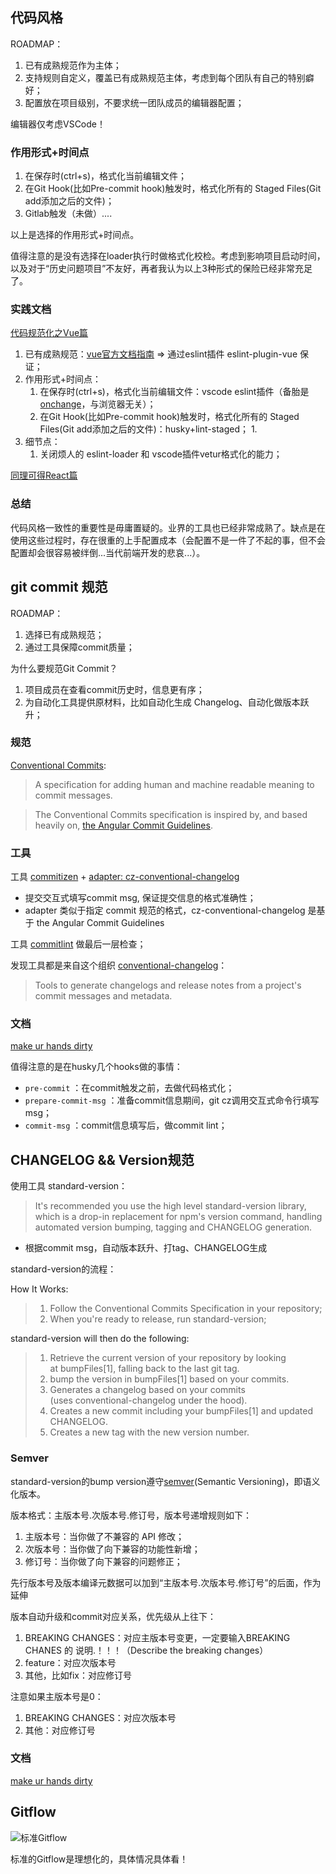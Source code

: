 <!--写于2020年-->

## 代码风格

ROADMAP：

1. 已有成熟规范作为主体；
2. 支持规则自定义，覆盖已有成熟规范主体，考虑到每个团队有自己的特别癖好；
3. 配置放在项目级别，不要求统一团队成员的编辑器配置；

编辑器仅考虑VSCode！

### 作用形式+时间点

1. 在保存时(ctrl+s)，格式化当前编辑文件；
2. 在Git Hook(比如Pre-commit hook)触发时，格式化所有的 Staged Files(Git add添加之后的文件)；
3. Gitlab触发（未做）....

以上是选择的作用形式+时间点。

值得注意的是没有选择在loader执行时做格式化校检。考虑到影响项目启动时间，以及对于“历史问题项目”不友好，再者我认为以上3种形式的保险已经非常充足了。

### 实践文档

[代码规范化之Vue篇](https://zhuanlan.zhihu.com/p/104032620)

1. 已有成熟规范：[vue官方文档指南](https://v3.cn.vuejs.org/style-guide/) ⇒ 通过eslint插件 eslint-plugin-vue 保证；
2. 作用形式+时间点：
    1. 在保存时(ctrl+s)，格式化当前编辑文件：vscode eslint插件（备胎是 [onchange](https://www.npmjs.com/package/onchange)，与浏览器无关）；
    2. 在Git Hook(比如Pre-commit hook)触发时，格式化所有的 Staged Files(Git add添加之后的文件)：husky+lint-staged；
        1. 
3. 细节点：
    1. 关闭烦人的 eslint-loader 和 vscode插件vetur格式化的能力；



[同理可得React篇](https://www.notion.so/React-8c1477037b894dcea71cd22cb9d89644)

### 总结

代码风格一致性的重要性是毋庸置疑的。业界的工具也已经非常成熟了。缺点是在使用这些过程时，存在很重的上手配置成本（会配置不是一件了不起的事，但不会配置却会很容易被绊倒...当代前端开发的悲哀...）。

## git commit 规范

ROADMAP：

1. 选择已有成熟规范；
2. 通过工具保障commit质量；



为什么要规范Git Commit？

1. 项目成员在查看commit历史时，信息更有序；
2. 为自动化工具提供原材料，比如自动化生成 Changelog、自动化做版本跃升；

### 规范

[Conventional Commits](https://www.conventionalcommits.org/en/about/):

> A specification for adding human and machine readable meaning to commit messages.

> The Conventional Commits specification is inspired by, and based heavily on, [the Angular Commit Guidelines](https://github.com/angular/angular/blob/22b96b9/CONTRIBUTING.md#-commit-message-guidelines).

### 工具

工具 [commitizen](https://github.com/commitizen/cz-cli#commitizen-for-contributors) + [adapter: cz-conventional-changelog](https://github.com/commitizen/cz-conventional-changelog)

- 提交交互式填写commit msg, 保证提交信息的格式准确性；
- adapter 类似于指定 commit 规范的格式，cz-conventional-changelog 是基于 the Angular Commit Guidelines

工具 [commitlint](https://github.com/conventional-changelog/commitlint) 做最后一层检查；

发现工具都是来自这个组织 [conventional-changelog](https://github.com/conventional-changelog)：

> Tools to generate changelogs and release notes from a project's commit messages and metadata.

### 文档

[make ur hands dirty](https://www.notion.so/make-ur-hands-dirty-d3ca69594c4445af833df6251470906b)

值得注意的是在husky几个hooks做的事情：

- `pre-commit` ：在commit触发之前，去做代码格式化；
- `prepare-commit-msg` ：准备commit信息期间，git cz调用交互式命令行填写msg；
- `commit-msg` ：commit信息填写后，做commit lint；

## CHANGELOG && Version规范

使用工具 standard-version：

> It's recommended you use the high level standard-version library, which is a drop-in replacement for npm's version command, handling automated version bumping, tagging and CHANGELOG generation.

- 根据commit msg，自动版本跃升、打tag、CHANGELOG生成

standard-version的流程：

How It Works:

> 1. Follow the Conventional Commits Specification in your repository;
> 2. When you're ready to release, run standard-version;

standard-version will then do the following:

> 1. Retrieve the current version of your repository by looking at bumpFiles[1], falling back to the last git tag.
> 2. bump the version in bumpFiles[1] based on your commits.
> 3. Generates a changelog based on your commits (uses conventional-changelog under the hood).
> 4. Creates a new commit including your bumpFiles[1] and updated CHANGELOG.
> 5. Creates a new tag with the new version number.

### Semver

standard-version的bump version遵守[semver](https://semver.org/)(Semantic Versioning)，即语义化版本。



版本格式：主版本号.次版本号.修订号，版本号递增规则如下：

1. 主版本号：当你做了不兼容的 API 修改；
2. 次版本号：当你做了向下兼容的功能性新增；
3. 修订号：当你做了向下兼容的问题修正；

先行版本号及版本编译元数据可以加到“主版本号.次版本号.修订号”的后面，作为延伸



版本自动升级和commit对应关系，优先级从上往下：

1. BREAKING CHANGES：对应主版本号变更，一定要输入BREAKING CHANES 的 说明.！！！（Describe the breaking changes）
2. feature：对应次版本号
3. 其他，比如fix：对应修订号

注意如果主版本号是0：

1. BREAKING CHANGES：对应次版本号
2. 其他：对应修订号

### 文档

[make ur hands dirty](https://www.notion.so/make-ur-hands-dirty-c2dc757d5b7d44a49b85fa5de9b566de)

## Gitflow

![标准Gitflow](https://s3.us-west-2.amazonaws.com/secure.notion-static.com/93a06627-df4f-484c-9687-1b33e21798f2/Untitled.png?X-Amz-Algorithm=AWS4-HMAC-SHA256&X-Amz-Credential=AKIAT73L2G45O3KS52Y5%2F20210816%2Fus-west-2%2Fs3%2Faws4_request&X-Amz-Date=20210816T093032Z&X-Amz-Expires=86400&X-Amz-Signature=a30d1c8ecfb9bfdfdf867806c1d2476db79ab1db6ad17d5955ad749b83975967&X-Amz-SignedHeaders=host&response-content-disposition=filename%20%3D%22Untitled.png%22)

标准的Gitflow是理想化的，具体情况具体看！


